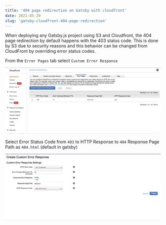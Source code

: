 ```yaml
---
title: '404 page redirection on Gatsby with cloudfront'
date: 2021-05-29
slug: 'gatsby-cloudfront-404-page-redirection'
---
```


When deploying any Gatsby.js project using S3 and Cloudfront, the 404 page redirection by default happens with the 403 status code. This is done by S3 due to security reasons and this behavior can be changed from CloudFront by overriding error status codes.

From the `Error Pages` tab select `Custom Error Response`

![Cloudfront Distribution](../../src/images/til/cloudfront-distribution.png)


Select Error Status Code from `403` to HTTP Response to `404`
Response Page Path as `404.html` (default in gatsby)

![Cloudfront Distribution](../../src/images/til/cloudfront-distribution-custom-response.png)